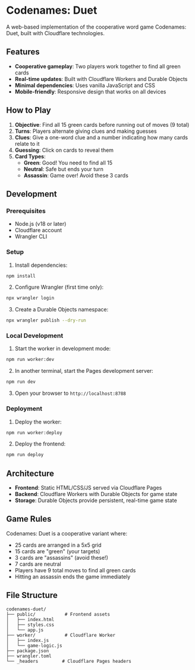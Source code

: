 # Codenames: Duet

A web-based implementation of the cooperative word game Codenames: Duet, built with Cloudflare technologies.

## Features

- **Cooperative gameplay**: Two players work together to find all green cards
- **Real-time updates**: Built with Cloudflare Workers and Durable Objects
- **Minimal dependencies**: Uses vanilla JavaScript and CSS
- **Mobile-friendly**: Responsive design that works on all devices

## How to Play

1. **Objective**: Find all 15 green cards before running out of moves (9 total)
2. **Turns**: Players alternate giving clues and making guesses
3. **Clues**: Give a one-word clue and a number indicating how many cards relate to it
4. **Guessing**: Click on cards to reveal them
5. **Card Types**:
   - **Green**: Good! You need to find all 15
   - **Neutral**: Safe but ends your turn
   - **Assassin**: Game over! Avoid these 3 cards

## Development

### Prerequisites

- Node.js (v18 or later)
- Cloudflare account
- Wrangler CLI

### Setup

1. Install dependencies:
```bash
npm install
```

2. Configure Wrangler (first time only):
```bash
npx wrangler login
```

3. Create a Durable Objects namespace:
```bash
npx wrangler publish --dry-run
```

### Local Development

1. Start the worker in development mode:
```bash
npm run worker:dev
```

2. In another terminal, start the Pages development server:
```bash
npm run dev
```

3. Open your browser to `http://localhost:8788`

### Deployment

1. Deploy the worker:
```bash
npm run worker:deploy
```

2. Deploy the frontend:
```bash
npm run deploy
```

## Architecture

- **Frontend**: Static HTML/CSS/JS served via Cloudflare Pages
- **Backend**: Cloudflare Workers with Durable Objects for game state
- **Storage**: Durable Objects provide persistent, real-time game state

## Game Rules

Codenames: Duet is a cooperative variant where:
- 25 cards are arranged in a 5x5 grid
- 15 cards are "green" (your targets)
- 3 cards are "assassins" (avoid these!)
- 7 cards are neutral
- Players have 9 total moves to find all green cards
- Hitting an assassin ends the game immediately

## File Structure

```
codenames-duet/
├── public/           # Frontend assets
│   ├── index.html
│   ├── styles.css
│   └── app.js
├── worker/           # Cloudflare Worker
│   ├── index.js
│   └── game-logic.js
├── package.json
├── wrangler.toml
└── _headers         # Cloudflare Pages headers
```